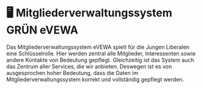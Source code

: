 ﻿#  🖥️ Mitgliederverwaltungssystem GRÜN eVEWA

Das Mitgliederverwaltungssystem eVEWA spielt für die Jungen Liberalen eine Schlüsselrolle. Hier werden zentral alle Mitglieder, Interessenten sowie andere Kontakte von Bedeutung gepflegt. Gleichzeitig ist das System auch das Zentrum aller Services, die wir anbieten. Deswegen ist es von ausgesprochen hoher Bedeutung, dass die Daten im Mitgliederverwaltungssystem korrekt und vollständig gepflegt werden.


